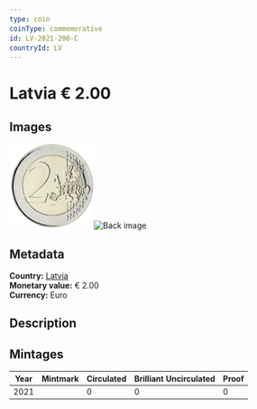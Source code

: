 ```yaml
---
type: coin
coinType: commemorative
id: LV-2021-200-C
countryId: LV
---
```


# Latvia € 2.00

## Images

<img src="../../Images/common-2007-200.png" height="150" alt="Front image"><img src="Images/LV-2021-200-000.png" height="150" alt="Back image">

## Metadata

**Country:** [Latvia](../../Countries/Latvia/index.md)\
**Monetary value:** € 2.00\
**Currency:** Euro

## Description


## Mintages

| Year | Mintmark | Circulated | Brilliant Uncirculated | Proof |
| ---- | -------- | ---------- | ---------------------- | ----- |
| 2021 |  | 0| 0 | 0 |
